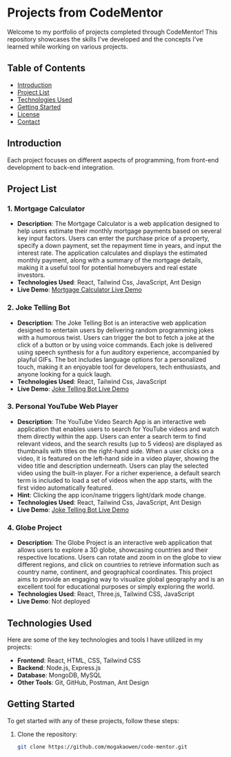 # Projects from CodeMentor

Welcome to my portfolio of projects completed through CodeMentor! This repository showcases the skills I've developed and the concepts I've learned while working on various projects.

## Table of Contents

- [Introduction](#introduction)
- [Project List](#project-list)
- [Technologies Used](#technologies-used)
- [Getting Started](#getting-started)
- [License](#license)
- [Contact](#contact)

## Introduction

Each project focuses on different aspects of programming, from front-end development to back-end integration.

## Project List

### 1. Mortgage Calculator

- **Description**: The Mortgage Calculator is a web application designed to help users estimate their monthly mortgage payments based on several key input factors. Users can enter the purchase price of a property, specify a down payment, set the repayment time in years, and input the interest rate. The application calculates and displays the estimated monthly payment, along with a summary of the mortgage details, making it a useful tool for potential homebuyers and real estate investors.
- **Technologies Used**: React, Tailwind Css, JavaScript, Ant Design
- **Live Demo**: [Mortgage Calculator Live Demo](https://mortgage-calculator-v123.netlify.app/)

### 2. Joke Telling Bot

- **Description**: The Joke Telling Bot is an interactive web application designed to entertain users by delivering random programming jokes with a humorous twist. Users can trigger the bot to fetch a joke at the click of a button or by using voice commands. Each joke is delivered using speech synthesis for a fun auditory experience, accompanied by playful GIFs. The bot includes language options for a personalized touch, making it an enjoyable tool for developers, tech enthusiasts, and anyone looking for a quick laugh.
- **Technologies Used**: React, Tailwind Css, JavaScript
- **Live Demo**: [ Joke Telling Bot Live Demo](https://robojoke.netlify.app/)

### 3. Personal YouTube Web Player

- **Description**: The YouTube Video Search App is an interactive web application that enables users to search for YouTube videos and watch them directly within the app. Users can enter a search term to find relevant videos, and the search results (up to 5 videos) are displayed as thumbnails with titles on the right-hand side. When a user clicks on a video, it is featured on the left-hand side in a video player, showing the video title and description underneath. Users can play the selected video using the built-in player. For a richer experience, a default search term is included to load a set of videos when the app starts, with the first video automatically featured.
- **Hint**: Clicking the app icon/name triggers light/dark mode change.
- **Technologies Used**: React, Tailwind Css, JavaScript, Ant Design
- **Live Demo**: [ Joke Telling Bot Live Demo](https://mogaka-tube.netlify.app/)

### 4. Globe Project

- **Description**: The Globe Project is an interactive web application that allows users to explore a 3D globe, showcasing countries and their respective locations. Users can rotate and zoom in on the globe to view different regions, and click on countries to retrieve information such as country name, continent, and geographical coordinates. This project aims to provide an engaging way to visualize global geography and is an excellent tool for educational purposes or simply exploring the world.
- **Technologies Used**: React, Three.js, Tailwind CSS, JavaScript
- **Live Demo**: Not deployed

## Technologies Used

Here are some of the key technologies and tools I have utilized in my projects:

- **Frontend**: React, HTML, CSS, Tailwind CSS
- **Backend**: Node.js, Express.js
- **Database**: MongoDB, MySQL
- **Other Tools**: Git, GitHub, Postman, Ant Design

## Getting Started

To get started with any of these projects, follow these steps:

1. Clone the repository:
   ```bash
   git clone https://github.com/mogakaowen/code-mentor.git
   ```
